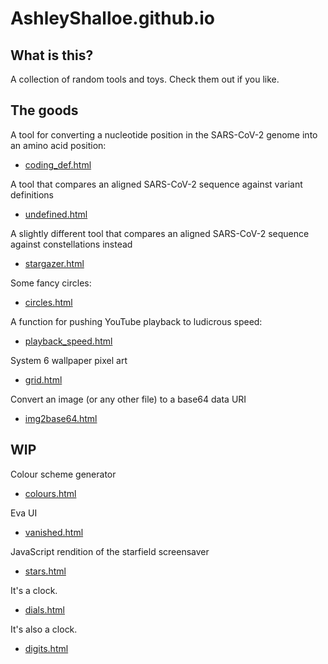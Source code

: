 # AshleyShalloe.github.io

## What is this?

A collection of random tools and toys. Check them out if you like.

## The goods

A tool for converting a nucleotide position in the SARS-CoV-2 genome into an amino acid position:

* [coding_def.html](https://ashleyshalloe.github.io/coding_def.html)

A tool that compares an aligned SARS-CoV-2 sequence against variant definitions

* [undefined.html](https://ashleyshalloe.github.io/undefined.html)

A slightly different tool that compares an aligned SARS-CoV-2 sequence against constellations instead

* [stargazer.html](https://ashleyshalloe.github.io/stargazer.html)

Some fancy circles:

* [circles.html](https://ashleyshalloe.github.io/circles.html)

A function for pushing YouTube playback to ludicrous speed:

* [playback_speed.html](https://ashleyshalloe.github.io/playback_speed.html)

System 6 wallpaper pixel art

* [grid.html](https://ashleyshalloe.github.io/grid.html)

Convert an image (or any other file) to a base64 data URI

* [img2base64.html](https://ashleyshalloe.github.io/img2base64.html)

## WIP

Colour scheme generator

* [colours.html](https://ashleyshalloe.github.io/colours.html)

Eva UI

* [vanished.html](https://ashleyshalloe.github.io/vanished.html)

JavaScript rendition of the starfield screensaver

* [stars.html](https://ashleyshalloe.github.io/stars.html)

It's a clock.

* [dials.html](https://ashleyshalloe.github.io/dials.html)

It's also a clock.

* [digits.html](https://ashleyshalloe.github.io/digits.html)